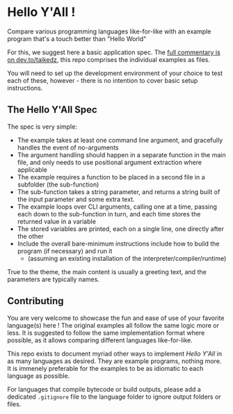 # Hello Y'All !

Compare various programming languages like-for-like with an example program that's a touch better than "Hello World"

For this, we suggest here a basic application spec. The [full commentary is on dev.to/taikedz][devto], this repo comprises the individual examples as files.

You will need to set up the development environment of your choice to test each of these, however - there is no intention to cover basic setup instructions.

## The Hello Y'All Spec

The spec is very simple:

* The example takes at least one command line argument, and gracefully handles the event of no-arguments
* The argument handling should happen in a separate function in the main file, and only needs to use positional argument extraction where applicable
* The example requires a function to be placed in a second file in a subfolder (the sub-function)
* The sub-function takes a string parameter, and returns a string built of the input parameter and some extra text.
* The example loops over CLI arguments, calling one at a time, passing each down to the sub-function in turn, and each time stores the returned value in a variable
* The stored variables are printed, each on a single line, one directly after the other
* Include the overall bare-minimum instructions include how to build the program (if necessary) and run it
    * (assuming an existing installation of the interpreter/compiler/runtime)

True to the theme, the main content is usually a greeting text, and the parameters are typically names.

## Contributing

You are very welcome to showcase the fun and ease of use of your favorite language(s) here ! The original examples all follow the same logic more or less. It is suggested to follow the same implementation format where possible, as it allows comparing different languages like-for-like.

This repo exists to document myriad other ways to implement _Hello Y'All_ in as many languages as desired. They are example programs, nothing more. It is immenely preferable for the examples to be as idiomatic to each language as possible.

For languages that compile bytecode or build outputs, please add a dedicated `.gitignore` file to the language folder to ignore output folders or files.


[devto]: https://dev.to/taikedz/polydev-a-better-hello-world-for-polyglot-devs-37p2

